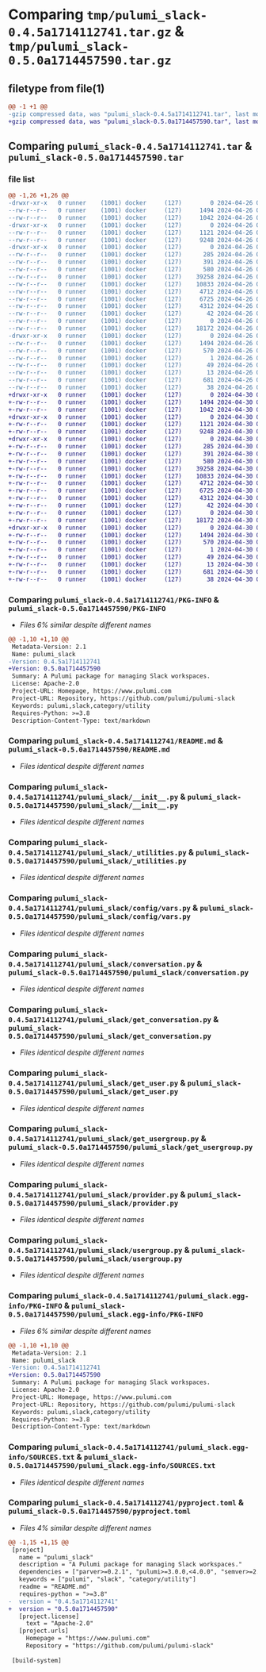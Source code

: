 # Comparing `tmp/pulumi_slack-0.4.5a1714112741.tar.gz` & `tmp/pulumi_slack-0.5.0a1714457590.tar.gz`

## filetype from file(1)

```diff
@@ -1 +1 @@
-gzip compressed data, was "pulumi_slack-0.4.5a1714112741.tar", last modified: Fri Apr 26 06:34:06 2024, max compression
+gzip compressed data, was "pulumi_slack-0.5.0a1714457590.tar", last modified: Tue Apr 30 06:22:11 2024, max compression
```

## Comparing `pulumi_slack-0.4.5a1714112741.tar` & `pulumi_slack-0.5.0a1714457590.tar`

### file list

```diff
@@ -1,26 +1,26 @@
-drwxr-xr-x   0 runner    (1001) docker     (127)        0 2024-04-26 06:34:06.936917 pulumi_slack-0.4.5a1714112741/
--rw-r--r--   0 runner    (1001) docker     (127)     1494 2024-04-26 06:34:06.936917 pulumi_slack-0.4.5a1714112741/PKG-INFO
--rw-r--r--   0 runner    (1001) docker     (127)     1042 2024-04-26 06:34:00.000000 pulumi_slack-0.4.5a1714112741/README.md
-drwxr-xr-x   0 runner    (1001) docker     (127)        0 2024-04-26 06:34:06.932917 pulumi_slack-0.4.5a1714112741/pulumi_slack/
--rw-r--r--   0 runner    (1001) docker     (127)     1121 2024-04-26 06:34:00.000000 pulumi_slack-0.4.5a1714112741/pulumi_slack/__init__.py
--rw-r--r--   0 runner    (1001) docker     (127)     9248 2024-04-26 06:34:00.000000 pulumi_slack-0.4.5a1714112741/pulumi_slack/_utilities.py
-drwxr-xr-x   0 runner    (1001) docker     (127)        0 2024-04-26 06:34:06.936917 pulumi_slack-0.4.5a1714112741/pulumi_slack/config/
--rw-r--r--   0 runner    (1001) docker     (127)      285 2024-04-26 06:34:00.000000 pulumi_slack-0.4.5a1714112741/pulumi_slack/config/__init__.py
--rw-r--r--   0 runner    (1001) docker     (127)      391 2024-04-26 06:34:00.000000 pulumi_slack-0.4.5a1714112741/pulumi_slack/config/__init__.pyi
--rw-r--r--   0 runner    (1001) docker     (127)      580 2024-04-26 06:34:00.000000 pulumi_slack-0.4.5a1714112741/pulumi_slack/config/vars.py
--rw-r--r--   0 runner    (1001) docker     (127)    39258 2024-04-26 06:34:00.000000 pulumi_slack-0.4.5a1714112741/pulumi_slack/conversation.py
--rw-r--r--   0 runner    (1001) docker     (127)    10833 2024-04-26 06:34:00.000000 pulumi_slack-0.4.5a1714112741/pulumi_slack/get_conversation.py
--rw-r--r--   0 runner    (1001) docker     (127)     4712 2024-04-26 06:34:00.000000 pulumi_slack-0.4.5a1714112741/pulumi_slack/get_user.py
--rw-r--r--   0 runner    (1001) docker     (127)     6725 2024-04-26 06:34:00.000000 pulumi_slack-0.4.5a1714112741/pulumi_slack/get_usergroup.py
--rw-r--r--   0 runner    (1001) docker     (127)     4312 2024-04-26 06:34:00.000000 pulumi_slack-0.4.5a1714112741/pulumi_slack/provider.py
--rw-r--r--   0 runner    (1001) docker     (127)       42 2024-04-26 06:34:00.000000 pulumi_slack-0.4.5a1714112741/pulumi_slack/pulumi-plugin.json
--rw-r--r--   0 runner    (1001) docker     (127)        0 2024-04-26 06:34:00.000000 pulumi_slack-0.4.5a1714112741/pulumi_slack/py.typed
--rw-r--r--   0 runner    (1001) docker     (127)    18172 2024-04-26 06:34:00.000000 pulumi_slack-0.4.5a1714112741/pulumi_slack/usergroup.py
-drwxr-xr-x   0 runner    (1001) docker     (127)        0 2024-04-26 06:34:06.936917 pulumi_slack-0.4.5a1714112741/pulumi_slack.egg-info/
--rw-r--r--   0 runner    (1001) docker     (127)     1494 2024-04-26 06:34:06.000000 pulumi_slack-0.4.5a1714112741/pulumi_slack.egg-info/PKG-INFO
--rw-r--r--   0 runner    (1001) docker     (127)      570 2024-04-26 06:34:06.000000 pulumi_slack-0.4.5a1714112741/pulumi_slack.egg-info/SOURCES.txt
--rw-r--r--   0 runner    (1001) docker     (127)        1 2024-04-26 06:34:06.000000 pulumi_slack-0.4.5a1714112741/pulumi_slack.egg-info/dependency_links.txt
--rw-r--r--   0 runner    (1001) docker     (127)       49 2024-04-26 06:34:06.000000 pulumi_slack-0.4.5a1714112741/pulumi_slack.egg-info/requires.txt
--rw-r--r--   0 runner    (1001) docker     (127)       13 2024-04-26 06:34:06.000000 pulumi_slack-0.4.5a1714112741/pulumi_slack.egg-info/top_level.txt
--rw-r--r--   0 runner    (1001) docker     (127)      681 2024-04-26 06:34:00.000000 pulumi_slack-0.4.5a1714112741/pyproject.toml
--rw-r--r--   0 runner    (1001) docker     (127)       38 2024-04-26 06:34:06.936917 pulumi_slack-0.4.5a1714112741/setup.cfg
+drwxr-xr-x   0 runner    (1001) docker     (127)        0 2024-04-30 06:22:11.010361 pulumi_slack-0.5.0a1714457590/
+-rw-r--r--   0 runner    (1001) docker     (127)     1494 2024-04-30 06:22:11.010361 pulumi_slack-0.5.0a1714457590/PKG-INFO
+-rw-r--r--   0 runner    (1001) docker     (127)     1042 2024-04-30 06:22:04.000000 pulumi_slack-0.5.0a1714457590/README.md
+drwxr-xr-x   0 runner    (1001) docker     (127)        0 2024-04-30 06:22:11.006361 pulumi_slack-0.5.0a1714457590/pulumi_slack/
+-rw-r--r--   0 runner    (1001) docker     (127)     1121 2024-04-30 06:22:04.000000 pulumi_slack-0.5.0a1714457590/pulumi_slack/__init__.py
+-rw-r--r--   0 runner    (1001) docker     (127)     9248 2024-04-30 06:22:04.000000 pulumi_slack-0.5.0a1714457590/pulumi_slack/_utilities.py
+drwxr-xr-x   0 runner    (1001) docker     (127)        0 2024-04-30 06:22:11.010361 pulumi_slack-0.5.0a1714457590/pulumi_slack/config/
+-rw-r--r--   0 runner    (1001) docker     (127)      285 2024-04-30 06:22:04.000000 pulumi_slack-0.5.0a1714457590/pulumi_slack/config/__init__.py
+-rw-r--r--   0 runner    (1001) docker     (127)      391 2024-04-30 06:22:04.000000 pulumi_slack-0.5.0a1714457590/pulumi_slack/config/__init__.pyi
+-rw-r--r--   0 runner    (1001) docker     (127)      580 2024-04-30 06:22:04.000000 pulumi_slack-0.5.0a1714457590/pulumi_slack/config/vars.py
+-rw-r--r--   0 runner    (1001) docker     (127)    39258 2024-04-30 06:22:04.000000 pulumi_slack-0.5.0a1714457590/pulumi_slack/conversation.py
+-rw-r--r--   0 runner    (1001) docker     (127)    10833 2024-04-30 06:22:04.000000 pulumi_slack-0.5.0a1714457590/pulumi_slack/get_conversation.py
+-rw-r--r--   0 runner    (1001) docker     (127)     4712 2024-04-30 06:22:04.000000 pulumi_slack-0.5.0a1714457590/pulumi_slack/get_user.py
+-rw-r--r--   0 runner    (1001) docker     (127)     6725 2024-04-30 06:22:04.000000 pulumi_slack-0.5.0a1714457590/pulumi_slack/get_usergroup.py
+-rw-r--r--   0 runner    (1001) docker     (127)     4312 2024-04-30 06:22:04.000000 pulumi_slack-0.5.0a1714457590/pulumi_slack/provider.py
+-rw-r--r--   0 runner    (1001) docker     (127)       42 2024-04-30 06:22:04.000000 pulumi_slack-0.5.0a1714457590/pulumi_slack/pulumi-plugin.json
+-rw-r--r--   0 runner    (1001) docker     (127)        0 2024-04-30 06:22:04.000000 pulumi_slack-0.5.0a1714457590/pulumi_slack/py.typed
+-rw-r--r--   0 runner    (1001) docker     (127)    18172 2024-04-30 06:22:04.000000 pulumi_slack-0.5.0a1714457590/pulumi_slack/usergroup.py
+drwxr-xr-x   0 runner    (1001) docker     (127)        0 2024-04-30 06:22:11.010361 pulumi_slack-0.5.0a1714457590/pulumi_slack.egg-info/
+-rw-r--r--   0 runner    (1001) docker     (127)     1494 2024-04-30 06:22:10.000000 pulumi_slack-0.5.0a1714457590/pulumi_slack.egg-info/PKG-INFO
+-rw-r--r--   0 runner    (1001) docker     (127)      570 2024-04-30 06:22:11.000000 pulumi_slack-0.5.0a1714457590/pulumi_slack.egg-info/SOURCES.txt
+-rw-r--r--   0 runner    (1001) docker     (127)        1 2024-04-30 06:22:10.000000 pulumi_slack-0.5.0a1714457590/pulumi_slack.egg-info/dependency_links.txt
+-rw-r--r--   0 runner    (1001) docker     (127)       49 2024-04-30 06:22:10.000000 pulumi_slack-0.5.0a1714457590/pulumi_slack.egg-info/requires.txt
+-rw-r--r--   0 runner    (1001) docker     (127)       13 2024-04-30 06:22:10.000000 pulumi_slack-0.5.0a1714457590/pulumi_slack.egg-info/top_level.txt
+-rw-r--r--   0 runner    (1001) docker     (127)      681 2024-04-30 06:22:04.000000 pulumi_slack-0.5.0a1714457590/pyproject.toml
+-rw-r--r--   0 runner    (1001) docker     (127)       38 2024-04-30 06:22:11.010361 pulumi_slack-0.5.0a1714457590/setup.cfg
```

### Comparing `pulumi_slack-0.4.5a1714112741/PKG-INFO` & `pulumi_slack-0.5.0a1714457590/PKG-INFO`

 * *Files 6% similar despite different names*

```diff
@@ -1,10 +1,10 @@
 Metadata-Version: 2.1
 Name: pulumi_slack
-Version: 0.4.5a1714112741
+Version: 0.5.0a1714457590
 Summary: A Pulumi package for managing Slack workspaces.
 License: Apache-2.0
 Project-URL: Homepage, https://www.pulumi.com
 Project-URL: Repository, https://github.com/pulumi/pulumi-slack
 Keywords: pulumi,slack,category/utility
 Requires-Python: >=3.8
 Description-Content-Type: text/markdown
```

### Comparing `pulumi_slack-0.4.5a1714112741/README.md` & `pulumi_slack-0.5.0a1714457590/README.md`

 * *Files identical despite different names*

### Comparing `pulumi_slack-0.4.5a1714112741/pulumi_slack/__init__.py` & `pulumi_slack-0.5.0a1714457590/pulumi_slack/__init__.py`

 * *Files identical despite different names*

### Comparing `pulumi_slack-0.4.5a1714112741/pulumi_slack/_utilities.py` & `pulumi_slack-0.5.0a1714457590/pulumi_slack/_utilities.py`

 * *Files identical despite different names*

### Comparing `pulumi_slack-0.4.5a1714112741/pulumi_slack/config/vars.py` & `pulumi_slack-0.5.0a1714457590/pulumi_slack/config/vars.py`

 * *Files identical despite different names*

### Comparing `pulumi_slack-0.4.5a1714112741/pulumi_slack/conversation.py` & `pulumi_slack-0.5.0a1714457590/pulumi_slack/conversation.py`

 * *Files identical despite different names*

### Comparing `pulumi_slack-0.4.5a1714112741/pulumi_slack/get_conversation.py` & `pulumi_slack-0.5.0a1714457590/pulumi_slack/get_conversation.py`

 * *Files identical despite different names*

### Comparing `pulumi_slack-0.4.5a1714112741/pulumi_slack/get_user.py` & `pulumi_slack-0.5.0a1714457590/pulumi_slack/get_user.py`

 * *Files identical despite different names*

### Comparing `pulumi_slack-0.4.5a1714112741/pulumi_slack/get_usergroup.py` & `pulumi_slack-0.5.0a1714457590/pulumi_slack/get_usergroup.py`

 * *Files identical despite different names*

### Comparing `pulumi_slack-0.4.5a1714112741/pulumi_slack/provider.py` & `pulumi_slack-0.5.0a1714457590/pulumi_slack/provider.py`

 * *Files identical despite different names*

### Comparing `pulumi_slack-0.4.5a1714112741/pulumi_slack/usergroup.py` & `pulumi_slack-0.5.0a1714457590/pulumi_slack/usergroup.py`

 * *Files identical despite different names*

### Comparing `pulumi_slack-0.4.5a1714112741/pulumi_slack.egg-info/PKG-INFO` & `pulumi_slack-0.5.0a1714457590/pulumi_slack.egg-info/PKG-INFO`

 * *Files 6% similar despite different names*

```diff
@@ -1,10 +1,10 @@
 Metadata-Version: 2.1
 Name: pulumi_slack
-Version: 0.4.5a1714112741
+Version: 0.5.0a1714457590
 Summary: A Pulumi package for managing Slack workspaces.
 License: Apache-2.0
 Project-URL: Homepage, https://www.pulumi.com
 Project-URL: Repository, https://github.com/pulumi/pulumi-slack
 Keywords: pulumi,slack,category/utility
 Requires-Python: >=3.8
 Description-Content-Type: text/markdown
```

### Comparing `pulumi_slack-0.4.5a1714112741/pulumi_slack.egg-info/SOURCES.txt` & `pulumi_slack-0.5.0a1714457590/pulumi_slack.egg-info/SOURCES.txt`

 * *Files identical despite different names*

### Comparing `pulumi_slack-0.4.5a1714112741/pyproject.toml` & `pulumi_slack-0.5.0a1714457590/pyproject.toml`

 * *Files 4% similar despite different names*

```diff
@@ -1,15 +1,15 @@
 [project]
   name = "pulumi_slack"
   description = "A Pulumi package for managing Slack workspaces."
   dependencies = ["parver>=0.2.1", "pulumi>=3.0.0,<4.0.0", "semver>=2.8.1"]
   keywords = ["pulumi", "slack", "category/utility"]
   readme = "README.md"
   requires-python = ">=3.8"
-  version = "0.4.5a1714112741"
+  version = "0.5.0a1714457590"
   [project.license]
     text = "Apache-2.0"
   [project.urls]
     Homepage = "https://www.pulumi.com"
     Repository = "https://github.com/pulumi/pulumi-slack"
 
 [build-system]
```

